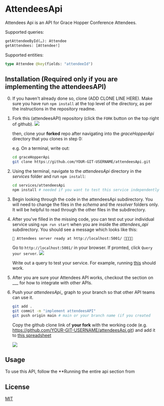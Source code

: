 # AttendeesApi

Attendees Api is an API for Grace Hopper Conference Attendees.

Supported queries:
```graphql
getAttendeeById(…): Attendee
getAttendees: [Attendee!]
```

Supported entities:
```graphql
type Attendee @key(fields: "attendeeId")
```

## Installation (Required only if you are implementing the attendeesAPI)


0) If you haven't already done so, clone <GAtEWAY REPO HERE> (ADD CLONE LINE HERE). Make sure you have run `npm install` at the top level of the directory, as per the instructions in the repository readme.

1) Fork this (attendeesAPI) repository (click the `FORK` button on the top right of github).
    ![](https://i.imgur.com/oJWUOVh.png)

    then, clone your **forked** repo after navigating into the _graceHopperApi_ directory that you clones in step 0:
    
    e.g. On a terminal, write out:
    ```bash
    cd graceHopperApi
    git clone https://github.com/YOUR-GIT-USERNAME/attendeesApi.git
    ```

2) Using the terminal, navigate to the _attendeesApi_ directory in the _services_ folder and run `npm install`:

    ```bash
    cd services/attendeesApi
    npm install # needed if you want to test this service independently from other services
    ```

3) Begin looking through the code in the attendeesApi subdirectory. You will need to change the files in the _schema_ and the _resolver_ folders only. It will be helpful to read through the other files in the subdirectory.
    
4) After you've filled in the missing code, you can test out your individual service using `npm run start` when you are inside the _attendees_api_ subdirectory. You should see a message which looks like this:

    ```
    🎀 Attendees server ready at http://localhost:5001/ 👩‍💻🧑‍💻
    ```

    Go to `http://localhost:5001/` in your browser. If promted, click `Query your server`. 
    ![](https://i.imgur.com/JOiWRsP.png)

    Write out a query to test your service. For example, running [this](https://studio.apollographql.com/sandbox/explorer?endpoint=http%3A%2F%2Flocalhost%3A5001%2F&explorerURLState=N4IgJg9gxgrgtgUwHYBcQC4QEcYIE4CeABAIq6EAUAJAIYorJgIICSY6RLAIgIQCURYAB0kRIgHMEKAIL1GzAEIE2FOgyRNW7IrTkbmbAcNFiia%2BVpGmiSGoiumUBAA4IHYmpIcBfB5Jl6mgDOgu42dm4mHl4mvkjeIAA0IABuNHgAljQARgA2CEEYIMZiQiDm%2BpYYRGXSAMxlIg4iCd5AA) should work.

5) After you are sure your Attendees API works, checkout the <GAtEWAY REPO HERE> section on ___ for how to integrate with other APIs.
    
6) Push your _attendeesApi__ graph to your branch so that other API teams can use it.
    ```bash
    git add .
    git commit -m "implement attendeesAPI"
    git push origin main # main or your branch name (if you created     one)
    ```

    Copy the github clone link of **your fork** with the working    code (e.g. https://github.com/YOUR-GIT-USERNAME/attendeesApi.git) and add it to [this spreadsheet](https://docs.google.com/spreadsheets/d/1dvTavqVvkwyG3IbhhRciA376hHxVKvFfnhXGbZZLX7k/edit#gid=0)
    
    ![](https://i.imgur.com/dR8Fttd.png)

    
## Usage

To use this API, follow the **Running the entire api section from  <GAtEWAY REPO HERE>

## License

[MIT](https://choosealicense.com/licenses/mit/)